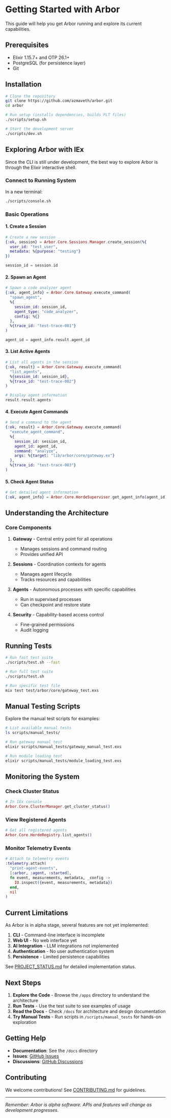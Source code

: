 # Getting Started with Arbor

This guide will help you get Arbor running and explore its current capabilities.

## Prerequisites

- Elixir 1.15.7+ and OTP 26.1+
- PostgreSQL (for persistence layer)
- Git

## Installation

```bash
# Clone the repository
git clone https://github.com/azmaveth/arbor.git
cd arbor

# Run setup (installs dependencies, builds PLT files)
./scripts/setup.sh

# Start the development server
./scripts/dev.sh
```

## Exploring Arbor with IEx

Since the CLI is still under development, the best way to explore Arbor is through the Elixir interactive shell.

### Connect to Running System

In a new terminal:

```bash
./scripts/console.sh
```

### Basic Operations

#### 1. Create a Session

```elixir
# Create a new session
{:ok, session} = Arbor.Core.Sessions.Manager.create_session(%{
  user_id: "test_user",
  metadata: %{purpose: "testing"}
})

session_id = session.id
```

#### 2. Spawn an Agent

```elixir
# Spawn a code analyzer agent
{:ok, agent_info} = Arbor.Core.Gateway.execute_command(
  "spawn_agent",
  %{
    session_id: session_id,
    agent_type: "code_analyzer",
    config: %{}
  },
  %{trace_id: "test-trace-001"}
)

agent_id = agent_info.result.agent_id
```

#### 3. List Active Agents

```elixir
# List all agents in the session
{:ok, result} = Arbor.Core.Gateway.execute_command(
  "list_agents",
  %{session_id: session_id},
  %{trace_id: "test-trace-002"}
)

# Display agent information
result.result.agents
```

#### 4. Execute Agent Commands

```elixir
# Send a command to the agent
{:ok, result} = Arbor.Core.Gateway.execute_command(
  "execute_agent_command",
  %{
    session_id: session_id,
    agent_id: agent_id,
    command: "analyze",
    args: %{target: "lib/arbor/core/gateway.ex"}
  },
  %{trace_id: "test-trace-003"}
)
```

#### 5. Check Agent Status

```elixir
# Get detailed agent information
{:ok, agent_info} = Arbor.Core.HordeSupervisor.get_agent_info(agent_id)
```

## Understanding the Architecture

### Core Components

1. **Gateway** - Central entry point for all operations
   - Manages sessions and command routing
   - Provides unified API

2. **Sessions** - Coordination contexts for agents
   - Manages agent lifecycle
   - Tracks resources and capabilities

3. **Agents** - Autonomous processes with specific capabilities
   - Run in supervised processes
   - Can checkpoint and restore state

4. **Security** - Capability-based access control
   - Fine-grained permissions
   - Audit logging

## Running Tests

```bash
# Run fast test suite
./scripts/test.sh --fast

# Run full test suite
./scripts/test.sh

# Run specific test file
mix test test/arbor/core/gateway_test.exs
```

## Manual Testing Scripts

Explore the manual test scripts for examples:

```bash
# List available manual tests
ls scripts/manual_tests/

# Run gateway manual test
elixir scripts/manual_tests/gateway_manual_test.exs

# Run module loading test
elixir scripts/manual_tests/module_loading_test.exs
```

## Monitoring the System

### Check Cluster Status

```elixir
# In IEx console
Arbor.Core.ClusterManager.get_cluster_status()
```

### View Registered Agents

```elixir
# Get all registered agents
Arbor.Core.HordeRegistry.list_agents()
```

### Monitor Telemetry Events

```elixir
# Attach to telemetry events
:telemetry.attach(
  "print-agent-events",
  [:arbor, :agent, :started],
  fn event, measurements, metadata, _config ->
    IO.inspect({event, measurements, metadata})
  end,
  nil
)
```

## Current Limitations

As Arbor is in alpha stage, several features are not yet implemented:

1. **CLI** - Command-line interface is incomplete
2. **Web UI** - No web interface yet
3. **AI Integration** - LLM integrations not implemented
4. **Authentication** - No user authentication system
5. **Persistence** - Limited persistence capabilities

See [PROJECT_STATUS.md](PROJECT_STATUS.md) for detailed implementation status.

## Next Steps

1. **Explore the Code** - Browse the `/apps` directory to understand the architecture
2. **Run Tests** - Use the test suite to see examples of usage
3. **Read the Docs** - Check `/docs` for architecture and design documentation
4. **Try Manual Tests** - Run scripts in `/scripts/manual_tests` for hands-on exploration

## Getting Help

- **Documentation**: See the `/docs` directory
- **Issues**: [GitHub Issues](https://github.com/azmaveth/arbor/issues)
- **Discussions**: [GitHub Discussions](https://github.com/azmaveth/arbor/discussions)

## Contributing

We welcome contributions! See [CONTRIBUTING.md](../CONTRIBUTING.md) for guidelines.

---

*Remember: Arbor is alpha software. APIs and features will change as development progresses.*